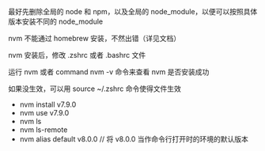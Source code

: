 最好先删除全局的 node 和 npm，以及全局的 node_module，以便可以按照具体版本安装不同的 node_module

nvm 不能通过 homebrew 安装，不然出错（详见文档）

nvm 安装后，修改 .zshrc 或者 .bashrc 文件

运行 nvm 或者 command nvm -v 命令来查看 nvm 是否安装成功

如果没生效，可以用 source ~/.zshrc 命令使得文件生效

- nvm install v7.9.0
- nvm use v7.9.0
- nvm ls
- nvm ls-remote
- nvm alias default v8.0.0 // 将 v8.0.0 当作命令行打开时的环境的默认版本
